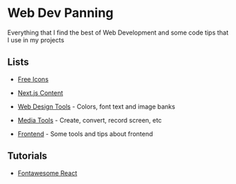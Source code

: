 # Web Dev Panning

Everything that I find the best of Web Development and some code tips that I use in my projects

## Lists

- [Free Icons](https://github.com/PedroMarianoAlmeida/Web-Dev-Panning/blob/master/lists/Icons.md)

- [Next.js Content](https://github.com/PedroMarianoAlmeida/Web-Dev-Panning/blob/master/lists/Next.js%20Content.md)

- [Web Design Tools](https://github.com/PedroMarianoAlmeida/Web-Dev-Panning/blob/master/lists/Design.md) - Colors, font text and image banks

- [Media Tools](https://github.com/PedroMarianoAlmeida/Web-Dev-Panning/blob/master/lists/Media%20Manipulation.md) - Create, convert, record screen, etc

- [Frontend](https://github.com/PedroMarianoAlmeida/Web-Dev-Panning/blob/master/lists/Design.md) - Some tools and tips about frontend

## Tutorials

- [Fontawesome React](https://github.com/PedroMarianoAlmeida/Web-Dev-Panning/blob/master/tutorials/fontawesome-react.md)
